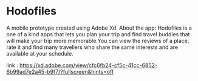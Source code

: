 # Hodofiles
A mobile prototype created using Adobe Xd.
About the app:
Hodofiles is a one of a kind apps that lets you plan your trip and find travel buddies that will make your trip more memorable.You can view the reviews of a place, rate it and find many travellers who share the same interests and are available at your schedule. 

link : https://xd.adobe.com/view/cfc6fb24-cf5c-41cc-6852-6b99ad7e2a45-b9f7/?fullscreen&hints=off
